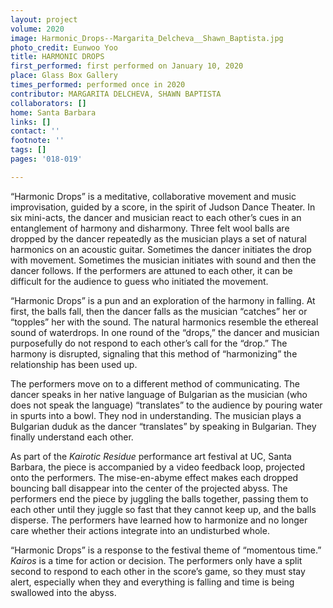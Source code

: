 ```yaml
---
layout: project
volume: 2020
image: Harmonic_Drops--Margarita_Delcheva__Shawn_Baptista.jpg
photo_credit: Eunwoo Yoo
title: HARMONIC DROPS
first_performed: first performed on January 10, 2020
place: Glass Box Gallery
times_performed: performed once in 2020
contributor: MARGARITA DELCHEVA, SHAWN BAPTISTA
collaborators: []
home: Santa Barbara
links: []
contact: ''
footnote: ''
tags: []
pages: '018-019'

---
```


“Harmonic Drops” is a meditative, collaborative movement and music improvisation, guided by a score, in the spirit of Judson Dance Theater. In six mini-acts, the dancer and musician react to each other’s cues in an entanglement of harmony and disharmony. Three felt wool balls are dropped by the dancer repeatedly as the musician plays a set of natural harmonics on an acoustic guitar. Sometimes the dancer initiates the drop with movement. Sometimes the musician initiates with sound and then the dancer follows. If the performers are attuned to each other, it can be difficult for the audience to guess who initiated the movement. 

“Harmonic Drops” is a pun and an exploration of the harmony in falling. At first, the balls fall, then the dancer falls as the musician “catches” her or “topples” her with the sound. The natural harmonics resemble the ethereal sound of waterdrops. In one round of the “drops,” the dancer and musician purposefully do not respond to each other’s call for the “drop.” The harmony is disrupted, signaling that this method of “harmonizing” the relationship has been used up. 

The performers move on to a different method of communicating. The dancer speaks in her native language of Bulgarian as the musician (who does not speak the language) “translates” to the audience by pouring water in spurts into a bowl. They nod in understanding. The musician plays a Bulgarian duduk as the dancer “translates” by speaking in Bulgarian. They finally understand each other. 

As part of the *Kairotic Residue* performance art festival at UC, Santa Barbara, the piece is accompanied by a video feedback loop, projected onto the performers. The mise-en-abyme effect makes each dropped bouncing ball disappear into the center of the projected abyss. The performers end the piece by juggling the balls together, passing them to each other until they juggle so fast that they cannot keep up, and the balls disperse. The performers have learned how to harmonize and no longer care whether their actions integrate into an undisturbed whole. 

“Harmonic Drops” is a response to the festival theme of “momentous time.” *Kairos* is a time for action or decision. The performers only have a split second to respond to each other in the score’s game, so they must stay alert, especially when they and everything is falling and time is being swallowed into the abyss.
